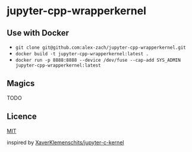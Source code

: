 # jupyter-cpp-wrapperkernel

## Use with Docker

* `git clone git@github.com:alex-zach/jupyter-cpp-wrapperkernel.git`
* `docker build -t jupyter-cpp-wrapperkernel:latest .`
* `docker run -p 8888:8888 --device /dev/fuse --cap-add SYS_ADMIN jupyter-cpp-wrapperkernel:latest`

## Magics
TODO

## Licence
[MIT](LICENSE.txt)

inspired by [XaverKlemenschits/jupyter-c-kernel](https://github.com/XaverKlemenschits/jupyter-c-kernel)